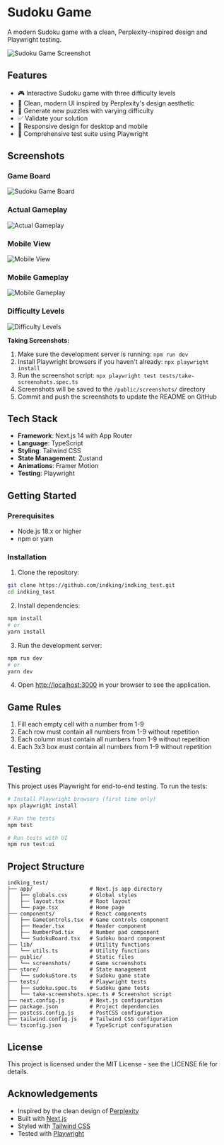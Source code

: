 # Sudoku Game

A modern Sudoku game with a clean, Perplexity-inspired design and Playwright testing.

![Sudoku Game Screenshot](/public/screenshots/screenshot-2025-03-08T22-10-09-527Z.png)

## Features

- 🎮 Interactive Sudoku game with three difficulty levels
- 🎨 Clean, modern UI inspired by Perplexity's design aesthetic
- 🔄 Generate new puzzles with varying difficulty
- ✅ Validate your solution
- 📱 Responsive design for desktop and mobile
- 🧪 Comprehensive test suite using Playwright

## Screenshots

### Game Board
![Sudoku Game Board](/public/screenshots/game-screenshot.png)

### Actual Gameplay
![Actual Gameplay](/public/screenshots/screenshot-2025-03-08T22-10-09-527Z.png)

### Mobile View
![Mobile View](/public/screenshots/mobile-view.png)

### Mobile Gameplay
![Mobile Gameplay](/public/screenshots/screenshot-2025-03-08T22-18-02-518Z.png)

### Difficulty Levels
![Difficulty Levels](/public/screenshots/difficulty-levels.png)

**Taking Screenshots:**
1. Make sure the development server is running: `npm run dev`
2. Install Playwright browsers if you haven't already: `npx playwright install`
3. Run the screenshot script: `npx playwright test tests/take-screenshots.spec.ts`
4. Screenshots will be saved to the `/public/screenshots/` directory
5. Commit and push the screenshots to update the README on GitHub

## Tech Stack

- **Framework**: Next.js 14 with App Router
- **Language**: TypeScript
- **Styling**: Tailwind CSS
- **State Management**: Zustand
- **Animations**: Framer Motion
- **Testing**: Playwright

## Getting Started

### Prerequisites

- Node.js 18.x or higher
- npm or yarn

### Installation

1. Clone the repository:

```bash
git clone https://github.com/indking/indking_test.git
cd indking_test
```

2. Install dependencies:

```bash
npm install
# or
yarn install
```

3. Run the development server:

```bash
npm run dev
# or
yarn dev
```

4. Open [http://localhost:3000](http://localhost:3000) in your browser to see the application.

## Game Rules

1. Fill each empty cell with a number from 1-9
2. Each row must contain all numbers from 1-9 without repetition
3. Each column must contain all numbers from 1-9 without repetition
4. Each 3x3 box must contain all numbers from 1-9 without repetition

## Testing

This project uses Playwright for end-to-end testing. To run the tests:

```bash
# Install Playwright browsers (first time only)
npx playwright install

# Run the tests
npm test

# Run tests with UI
npm run test:ui
```

## Project Structure

```
indking_test/
├── app/                  # Next.js app directory
│   ├── globals.css       # Global styles
│   ├── layout.tsx        # Root layout
│   └── page.tsx          # Home page
├── components/           # React components
│   ├── GameControls.tsx  # Game controls component
│   ├── Header.tsx        # Header component
│   ├── NumberPad.tsx     # Number pad component
│   └── SudokuBoard.tsx   # Sudoku board component
├── lib/                  # Utility functions
│   └── utils.ts          # Utility functions
├── public/               # Static files
│   └── screenshots/      # Game screenshots
├── store/                # State management
│   └── sudokuStore.ts    # Sudoku game state
├── tests/                # Playwright tests
│   ├── sudoku.spec.ts    # Sudoku game tests
│   └── take-screenshots.spec.ts # Screenshot script
├── next.config.js        # Next.js configuration
├── package.json          # Project dependencies
├── postcss.config.js     # PostCSS configuration
├── tailwind.config.js    # Tailwind CSS configuration
└── tsconfig.json         # TypeScript configuration
```

## License

This project is licensed under the MIT License - see the LICENSE file for details.

## Acknowledgements

- Inspired by the clean design of [Perplexity](https://www.perplexity.ai/)
- Built with [Next.js](https://nextjs.org/)
- Styled with [Tailwind CSS](https://tailwindcss.com/)
- Tested with [Playwright](https://playwright.dev/)